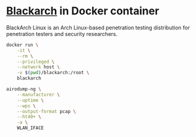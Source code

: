# [Blackarch](https://blackarch.org) in Docker container

BlackArch Linux is an Arch Linux-based penetration testing distribution for penetration testers and security researchers.

```sh
docker run \
    -it \
    --rm \
    --privileged \
    --network host \
    -v $(pwd)/blackarch:/root \
    blackarch
```

```sh
airodump-ng \
    --manufacturer \
    --uptime \
    --wps \
    --output-format pcap \
    --ht40+ \
    -a \
    WLAN_IFACE
```
